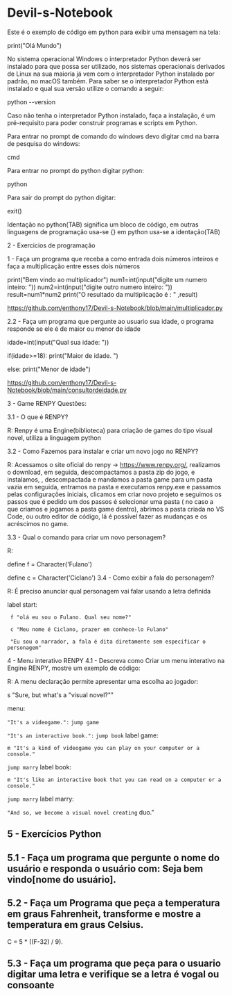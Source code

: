 # Devil-s-Notebook

Este é o exemplo de código em python para exibir uma mensagem na tela:

print("Olá Mundo")

No sistema operacional Windows o interpretador Python deverá ser instalado para que possa ser utilizado, nos sistemas operacionais derivados de Linux na sua maioria já vem com o interpretador Python instalado por padrão, no macOS também. Para saber se o interpretador Python está instalado e qual sua versão utilize o comando a seguir:

python --version 

Caso não tenha o interpretador Python instalado, faça a instalação, é um pré-requisito para poder construir programas e scripts em Python.

Para entrar no prompt de comando do windows devo digitar cmd na barra de pesquisa do windows:

cmd

Para entrar no prompt do python digitar python:

python

Para sair do prompt do python digitar:

exit()

Identação no python(TAB) significa um bloco de código, em outras linguagens de programação usa-se {} em python usa-se a identação(TAB)

2 - Exercicios de programação

1 - Faça um programa que receba a como entrada dois números inteiros e faça a multiplicação entre esses dois números 

print("Bem vindo ao multiplicador")
num1=int(input("digite um numero inteiro: "))
num2=int(input("digite outro numero inteiro: "))
result=num1*num2
print("O resultado da multiplicação é : " ,result)

https://github.com/enthony17/Devil-s-Notebook/blob/main/multiplicador.py

2.2 - Faça um programa que pergunte ao usuario sua idade, o programa responde se ele é de maior ou menor de idade


idade=int(input("Qual sua idade: "))

if(idade>=18):
    print("Maior de idade. ")


else:
    print("Menor de idade")
    
https://github.com/enthony17/Devil-s-Notebook/blob/main/consultordeidade.py


3 - Game RENPY
Questões:

3.1 - O que é RENPY?

R: Renpy é uma Engine(biblioteca) para criação de games do tipo visual novel, utiliza a linguagem python

3.2 - Como Fazemos para instalar e criar um novo jogo no RENPY?

R: Acessamos o site oficial do renpy -> https://www.renpy.org/, realizamos o download, em seguida, descompactamos a pasta zip do jogo, e instalamos, , descompactada e mandamos a pasta game para um pasta vazia em seguida, entramos na pasta e executamos renpy.exe e passamos pelas configurações iniciais, clicamos em criar novo projeto e seguimos os passos que é pedido um dos passos é selecionar uma pasta ( no caso a que criamos e jogamos a pasta game dentro), abrimos a pasta criada no VS Code, ou outro editor de código, lá é possível fazer as mudanças e os acréscimos no game.

3.3 - Qual o comando para criar um novo personagem?

R:

 define f = Character('Fulano')

 define c = Character('Ciclano')
3.4 - Como exibir a fala do personagem?

R: É preciso anunciar qual personagem vai falar usando a letra definida

 label start:

     f "olá eu sou o Fulano. Qual seu nome?"

     c "Meu nome é Ciclano, prazer em conhece-lo Fulano"

     "Eu sou o narrador, a fala é dita diretamente sem especificar o personagem"
4 - Menu interativo RENPY
4.1 - Descreva como Criar um menu interativo na Engine RENPY, mostre um exemplo de código:

R: A menu declaração permite apresentar uma escolha ao jogador:

s "Sure, but what's a "visual novel?""

menu:

`"It's a videogame.":`
    `jump game`

`"It's an interactive book.":`
    `jump book`
label game:

`m "It's a kind of videogame you can play on your computer or a console."`

`jump marry`
label book:

`m "It's like an interactive book that you can read on a computer or a console."`

`jump marry`
label marry:

`"And so, we become a visual novel creating` duo."

## 5 - Exercícios Python
## 5.1 - Faça um programa que pergunte o nome do usuário e responda o usuário com: Seja bem vindo[nome do usuário].

## 5.2 - Faça um Programa que peça a temperatura em graus Fahrenheit, transforme e mostre a temperatura em graus Celsius.

C = 5 * ((F-32) / 9).

## 5.3 - Faça um programa que peça para o usuario digitar uma letra e verifique se a letra é vogal ou consoante
